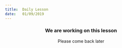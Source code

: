 ```yaml
---
title:  Daily Lesson
date:   01/09/2019
---
```


### <center>We are working on this lesson</center>
<center>Please come back later</center>